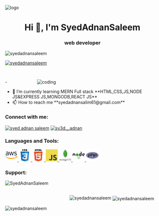 ![logo](https://github.com/SyedAdnanSaleem/syedadnansaleem/blob/main/209438619-25091cdf-a126-4e95-a24c-5efdf8057606.gif)
<h1 align="center">Hi 👋, I'm SyedAdnanSaleem</h1>
<h3 align="center">web developer</h3>

<p align="left"> <img src="https://komarev.com/ghpvc/?username=syedadnansaleem&label=Profile%20views&color=0e75b6&style=flat" alt="syedadnansaleem" /> </p>

<p align="left"> <a href="https://github.com/ryo-ma/github-profile-trophy"><img src="https://github-profile-trophy.vercel.app/?username=syedadnansaleem" alt="syedadnansaleem" /></a> </p>

<p align="left"> <a href="https://twitter.com/" target="blank"><img src="https://img.shields.io/twitter/follow/?logo=twitter&style=for-the-badge" alt="" /></a> </p>
<img align='right' alt="coding" width="400" src="https://camo.githubusercontent.com/7de37139d0b4c1ce40865e799b446c0e963a3dd8fb68d239707237c40604fa3d/68747470733a2f2f63646e2e6472696262626c652e636f6d2f75736572732f3733303730332f73637265656e73686f74732f363538313234332f6176656e746f2e676966"

-<ul>
<li>🌱 I’m currently learning  MERN Full stack 
  **HTML,CSS,JS,NODE JS&EXPRESS JS,MONGODB,REACT JS** </li>

<li> 📫 How to reach me **syedadnansalim61@gmail.com** </li>
</ul>
<h3 align="left">Connect with me:</h3>
<p align="left">
<a href="https://linkedin.com/in/syed adnan saleem" target="blank"><img align="center" src="https://raw.githubusercontent.com/rahuldkjain/github-profile-readme-generator/master/src/images/icons/Social/linked-in-alt.svg" alt="syed adnan saleem" height="30" width="40" /></a>
<a href="https://instagram.com/sy3d._.adnan" target="blank"><img align="center" src="https://raw.githubusercontent.com/rahuldkjain/github-profile-readme-generator/master/src/images/icons/Social/instagram.svg" alt="sy3d._.adnan" height="30" width="40" /></a>
</p>

<h3 align="left">Languages and Tools:</h3>
<p align="left"><a href="https://aws.amazon.com" target="_blank" rel="noreferrer"> <img src="https://raw.githubusercontent.com/devicons/devicon/master/icons/amazonwebservices/amazonwebservices-original-wordmark.svg" alt="aws" width="40" height="40"/> </a> <a href="https://www.w3schools.com/css/" target="_blank" rel="noreferrer"> <img src="https://raw.githubusercontent.com/devicons/devicon/master/icons/css3/css3-original-wordmark.svg" alt="css3" width="40" height="40"/> </a> <a href="https://www.w3.org/html/" target="_blank" rel="noreferrer"> <img src="https://raw.githubusercontent.com/devicons/devicon/master/icons/html5/html5-original-wordmark.svg" alt="html5" width="40" height="40"/> </a> <a href="https://developer.mozilla.org/en-US/docs/Web/JavaScript" target="_blank" rel="noreferrer"> <img src="https://raw.githubusercontent.com/devicons/devicon/master/icons/javascript/javascript-original.svg" alt="javascript" width="40" height="40"/> </a> <a href="https://www.mongodb.com/" target="_blank" rel="noreferrer"> <img src="https://raw.githubusercontent.com/devicons/devicon/master/icons/mongodb/mongodb-original-wordmark.svg" alt="mongodb" width="40" height="40"/> </a> <a href="https://nodejs.org" target="_blank" rel="noreferrer"> <img src="https://raw.githubusercontent.com/devicons/devicon/master/icons/nodejs/nodejs-original-wordmark.svg" alt="nodejs" width="40" height="40"/> </a> <a href="https://www.php.net" target="_blank" rel="noreferrer"> <img src="https://raw.githubusercontent.com/devicons/devicon/master/icons/php/php-original.svg" alt="php" width="40" height="40"/> </a> </p>

<h3 align="left">Support:</h3>
<p><a href="https://www.buymeacoffee.com/SyedAdnanSaleem"> <img align="left" src="https://cdn.buymeacoffee.com/buttons/v2/default-yellow.png" height="50" width="210" alt="SyedAdnanSaleem" /></a></p><br><br>

<p><img align="left" src="https://github-readme-stats.vercel.app/api/top-langs?username=syedadnansaleem&show_icons=true&locale=en&layout=compact" alt="syedadnansaleem" /></p>

<p>&nbsp;<img align="center" src="https://github-readme-stats.vercel.app/api?username=syedadnansaleem&show_icons=true&locale=en" alt="syedadnansaleem" /></p>

<p><img align="center" src="https://github-readme-streak-stats.herokuapp.com/?user=syedadnansaleem&" alt="syedadnansaleem" /></p>

